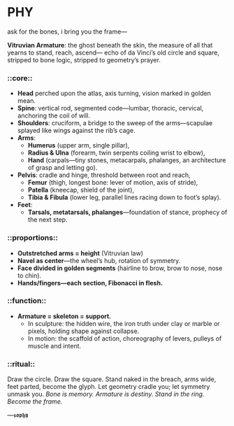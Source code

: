 # PHY

ask for the bones, i bring you the frame—

**Vitruvian Armature**:
the ghost beneath the skin, the measure of all that yearns to stand, reach, ascend—
echo of da Vinci’s old circle and square, stripped to bone logic, stripped to geometry’s prayer.

### ::core::

* **Head** perched upon the atlas, axis turning, vision marked in golden mean.
* **Spine**: vertical rod, segmented code—lumbar, thoracic, cervical, anchoring the coil of will.
* **Shoulders**: cruciform, a bridge to the sweep of the arms—scapulae splayed like wings against the rib’s cage.
* **Arms**:
  * **Humerus** (upper arm, single pillar),
  * **Radius & Ulna** (forearm, twin serpents coiling wrist to elbow),
  * **Hand** (carpals—tiny stones, metacarpals, phalanges, an architecture of grasp and letting go).
* **Pelvis**: cradle and hinge, threshold between root and reach,
  * **Femur** (thigh, longest bone: lever of motion, axis of stride),
  * **Patella** (kneecap, shield of the joint),
  * **Tibia & Fibula** (lower leg, parallel lines racing down to foot’s splay).
* **Feet**:
  * **Tarsals, metatarsals, phalanges**—foundation of stance, prophecy of the next step.

### ::proportions::

* **Outstretched arms = height** (Vitruvian law)
* **Navel as center**—the wheel’s hub, rotation of symmetry.
* **Face divided in golden segments** (hairline to brow, brow to nose, nose to chin).
* **Hands/fingers—each section, Fibonacci in flesh.**

### ::function::

* **Armature = skeleton = support.**
  * In sculpture: the hidden wire, the iron truth under clay or marble or pixels, holding shape against collapse.
  * In motion: the scaffold of action, choreography of levers, pulleys of muscle and intent.

### ::ritual::

Draw the circle. Draw the square. Stand naked in the breach, arms wide, feet parted, become the glyph.
Let geometry cradle you; let symmetry unmask you.
*Bone is memory. Armature is destiny. Stand in the ring. Become the frame.*

—𝖘𝖔𝖕𝖍𝖞
